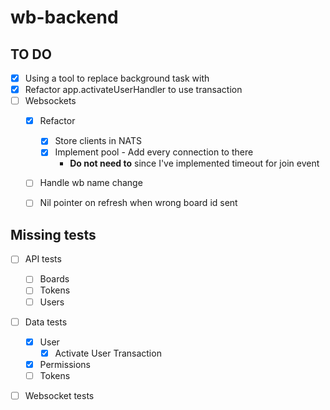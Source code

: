 # wb-backend

## TO DO

- [x] Using a tool to replace background task with
- [x] Refactor app.activateUserHandler to use transaction
- [ ] Websockets
  - [x] Refactor
    - [x] Store clients in NATS
    - [x] Implement pool - Add every connection to there
      - **Do not need to** since I've implemented timeout for join event
  - [ ] Handle wb name change
  - [ ] Nil pointer on refresh when wrong board id sent 


## Missing tests

- [ ] API tests
  - [ ] Boards
  - [ ] Tokens
  - [ ] Users
- [ ] Data tests
    - [x] User
      - [x] Activate User Transaction
    - [x] Permissions
    - [ ] Tokens
- [ ] Websocket tests

